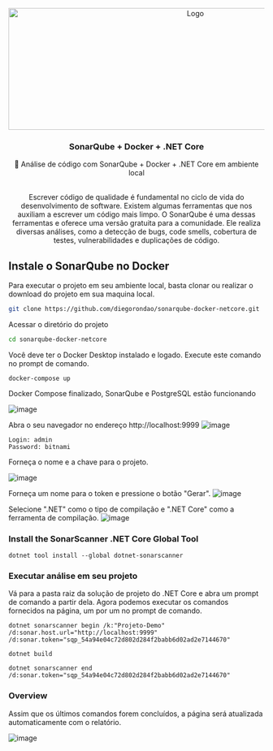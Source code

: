 <!-- PROJECT LOGO -->
<br />
<div align="center">
  <a href="https://github.com/othneildrew/Best-README-Template">
    <img src="https://github.com/user-attachments/assets/93b9793f-6010-4820-b29f-67d62538b94e" alt="Logo" width="720" height="240">
  </a>
  <h3 align="center">SonarQube + Docker + .NET Core</h3>
  <p align="center">
    🚀 Análise de código com SonarQube + Docker + .NET Core em ambiente local
    <br />
    <br />
  </p>
  <p> Escrever código de qualidade é fundamental no ciclo de vida do desenvolvimento de software. Existem algumas ferramentas que nos auxiliam a escrever um código mais limpo. O SonarQube é uma dessas ferramentas e oferece uma versão gratuita para a comunidade. Ele realiza diversas análises, como a detecção de bugs, code smells, cobertura de testes, vulnerabilidades e duplicações de código.
  </p>
</div>

## Instale o SonarQube no Docker
Para executar o projeto em seu ambiente local, basta clonar ou realizar o download do projeto em sua maquina local.

```sh
git clone https://github.com/diegorondao/sonarqube-docker-netcore.git
```

Acessar o diretório do projeto

```sh
cd sonarqube-docker-netcore
```
Você deve ter o Docker Desktop instalado e logado. Execute este comando no prompt de comando.
```
docker-compose up 
```
Docker Compose finalizado, SonarQube e PostgreSQL estão funcionando

![image](https://github.com/user-attachments/assets/e48753d0-1de2-4f2b-bc9f-c69dd5e76eb2)

Abra o seu navegador no endereço http://localhost:9999
![image](https://github.com/user-attachments/assets/a2525b10-84bd-4752-8cca-7ff6942ae2d2)
    
    Login: admin
    Password: bitnami

Forneça o nome e a chave para o projeto.

![image](https://github.com/user-attachments/assets/ae0859cb-d0e7-4eaa-ab0f-401c6e5f5b0d)

Forneça um nome para o token e pressione o botão "Gerar".
![image](https://github.com/user-attachments/assets/8eff12e8-ef98-4bfb-a920-523536716638)

Selecione ".NET" como o tipo de compilação e ".NET Core" como a ferramenta de compilação.
![image](https://github.com/user-attachments/assets/6041e199-d4d8-4845-9eaa-8498995eefec)

### Install the SonarScanner .NET Core Global Tool
```
dotnet tool install --global dotnet-sonarscanner 
``` 

### Executar análise em seu projeto
Vá para a pasta raiz da solução de projeto do .NET Core e abra um prompt de comando a partir dela. Agora podemos executar os comandos fornecidos na página, um por um no prompt de comando.
```
dotnet sonarscanner begin /k:"Projeto-Demo" /d:sonar.host.url="http://localhost:9999"  /d:sonar.token="sqp_54a94e04c72d802d284f2babb6d02ad2e7144670" 
``` 
```
dotnet build 
``` 
```
dotnet sonarscanner end /d:sonar.token="sqp_54a94e04c72d802d284f2babb6d02ad2e7144670"
``` 
### Overview
Assim que os últimos comandos forem concluídos, a página será atualizada automaticamente com o relatório.

![image](https://github.com/user-attachments/assets/4accc881-7ff6-4b5b-9b9b-7c06b8d50c98)
